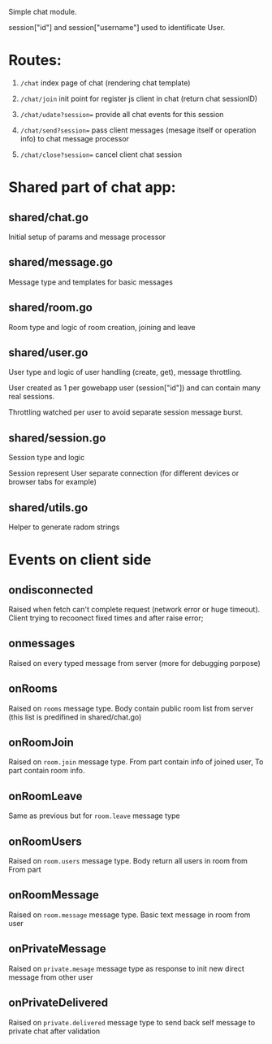 Simple chat module.

session["id"] and session["username"] used to identificate User.

# Routes:

1. `/chat` index page of chat (rendering chat template)

2. `/chat/join` init point for register js client in chat (return chat sessionID)

3. `/chat/udate?session=` provide all chat events for this session

4. `/chat/send?session=` pass client messages (mesage itself or operation info) to chat message processor

5. `/chat/close?session=` cancel client chat session

 
# Shared part of chat app:

 ## shared/chat.go

 Initial setup of params and message processor

 ## shared/message.go

 Message type and templates for basic messages

 ## shared/room.go

 Room type and logic of room creation, joining and leave

 ## shared/user.go

 User type and logic of user handling (create, get), message throttling.
 
 User created as 1 per gowebapp user (session["id"]) and can contain many real sessions.

 Throttling watched per user to avoid separate session message burst.

 ## shared/session.go

 Session type and logic

 Session represent User separate connection (for different devices or browser tabs for example)

 ## shared/utils.go

 Helper to generate radom strings

# Events on client side

## ondisconnected

Raised when fetch can't complete request (network error or huge timeout). Client trying to recoonect fixed times and after raise error;

## onmessages

Raised on every typed message from server (more for debugging porpose)

## onRooms

Raised on `rooms` message type. Body contain public room list from server (this list is predifined in shared/chat.go)

## onRoomJoin

Raised on `room.join` message type. From part contain info of joined user, To part contain room info.


## onRoomLeave

Same as previous but for `room.leave` message type


## onRoomUsers

Raised on `room.users` message type. Body return all users in room from From part

## onRoomMessage

Raised on `room.message` message type. Basic text message in room from user

## onPrivateMessage

Raised on `private.mesage` message type as response to init new direct message from other user

## onPrivateDelivered

Raised on `private.delivered` message type to send back self message to private chat after validation


